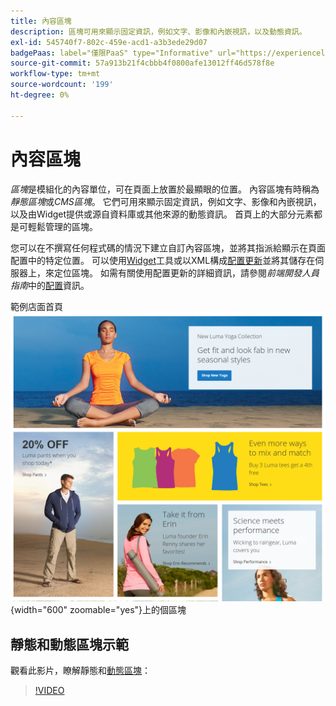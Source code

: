 ```yaml
---
title: 內容區塊
description: 區塊可用來顯示固定資訊，例如文字、影像和內嵌視訊，以及動態資訊。
exl-id: 545740f7-802c-459e-acd1-a3b3ede29d07
badgePaas: label="僅限PaaS" type="Informative" url="https://experienceleague.adobe.com/zh-hant/docs/commerce/user-guides/product-solutions" tooltip="僅適用於雲端專案(Adobe管理的PaaS基礎結構)和內部部署專案的Adobe Commerce 。"
source-git-commit: 57a913b21f4cbbb4f0800afe13012ff46d578f8e
workflow-type: tm+mt
source-wordcount: '199'
ht-degree: 0%

---
```


# 內容區塊

_區塊_&#x200B;是模組化的內容單位，可在頁面上放置於最顯眼的位置。 內容區塊有時稱為&#x200B;_靜態區塊_&#x200B;或&#x200B;_CMS區塊_。 它們可用來顯示固定資訊，例如文字、影像和內嵌視訊，以及由Widget提供或源自資料庫或其他來源的動態資訊。 首頁上的大部分元素都是可輕鬆管理的區塊。

您可以在不撰寫任何程式碼的情況下建立自訂內容區塊，並將其指派給顯示在頁面配置中的特定位置。 可以使用[Widget](widget-static-block.md)工具或以XML構成[配置更新](layout-updates.md)並將其儲存在伺服器上，來定位區塊。 如需有關使用配置更新的詳細資訊，請參閱&#x200B;_前端開發人員指南_&#x200B;中的[配置][1]資訊。

範例店面首頁![&#128279;](./assets/storefront-blocks-home-page.png){width="600" zoomable="yes"}上的個區塊

## 靜態和動態區塊示範

觀看此影片，瞭解靜態和[動態區塊](dynamic-blocks.md)：

>[!VIDEO](https://video.tv.adobe.com/v/343783?quality=12&learn=on)

[1]: https://developer.adobe.com/commerce/frontend-core/guide/layouts/
